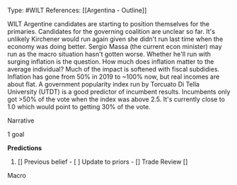 Type: #WILT 
References: [[Argentina - Outline]]


WILT
Argentine candidates are starting to position themselves for the primaries. Candidates for the governing coalition are unclear so far. It's unlikely Kirchener would run again given she didn't run last time when the economy was doing better.
Sergio Massa (the current econ minister) may run as the macro situation hasn't gotten worse. Whether he'll run with surging inflation is the question. How much does inflation matter to the average individual? Much of the impact is softened with fiscal subdidies. Inflation has gone from 50% in 2019 to ~100% now, but real incomes are about flat. A government popularity index run by
Torcuato Di Tella University (UTDT) is a good predictor of incumbent results. Incumbents only got >50% of the vote when the index was above 2.5. It's currently close to 1.0 which would point to getting 30% of the vote. 


Narrative

1 goal


**Predictions**

1) []
Previous belief - 
[ ]
Update to priors - 
[]
Trade Review
[]





Macro
